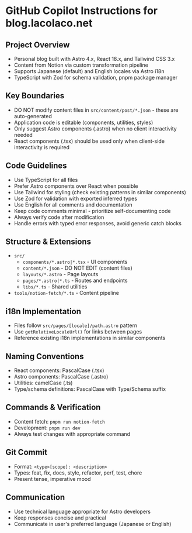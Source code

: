 # GitHub Copilot Instructions for blog.lacolaco.net

## Project Overview
- Personal blog built with Astro 4.x, React 18.x, and Tailwind CSS 3.x
- Content from Notion via custom transformation pipeline
- Supports Japanese (default) and English locales via Astro i18n
- TypeScript with Zod for schema validation, pnpm package manager

## Key Boundaries
- DO NOT modify content files in `src/content/post/*.json` - these are auto-generated
- Application code is editable (components, utilities, styles)
- Only suggest Astro components (.astro) when no client interactivity needed
- React components (.tsx) should be used only when client-side interactivity is required

## Code Guidelines
- Use TypeScript for all files
- Prefer Astro components over React when possible
- Use Tailwind for styling (check existing patterns in similar components)
- Use Zod for validation with exported inferred types
- Use English for all comments and documentation
- Keep code comments minimal - prioritize self-documenting code
- Always verify code after modification
- Handle errors with typed error responses, avoid generic catch blocks

## Structure & Extensions
- `src/`
  - `components/*.astro|*.tsx` - UI components
  - `content/*.json` - DO NOT EDIT (content files)
  - `layouts/*.astro` - Page layouts
  - `pages/*.astro|*.ts` - Routes and endpoints
  - `libs/*.ts` - Shared utilities
- `tools/notion-fetch/*.ts` - Content pipeline

## i18n Implementation
- Files follow `src/pages/[locale]/path.astro` pattern
- Use `getRelativeLocaleUrl()` for links between pages
- Reference existing i18n implementations in similar components

## Naming Conventions
- React components: PascalCase (.tsx)
- Astro components: PascalCase (.astro)
- Utilities: camelCase (.ts)
- Type/schema definitions: PascalCase with Type/Schema suffix

## Commands & Verification
- Content fetch: `pnpm run notion-fetch`
- Development: `pnpm run dev`
- Always test changes with appropriate command

## Git Commit
- Format: `<type>[scope]: <description>`
- Types: feat, fix, docs, style, refactor, perf, test, chore
- Present tense, imperative mood

## Communication
- Use technical language appropriate for Astro developers
- Keep responses concise and practical
- Communicate in user's preferred language (Japanese or English)
